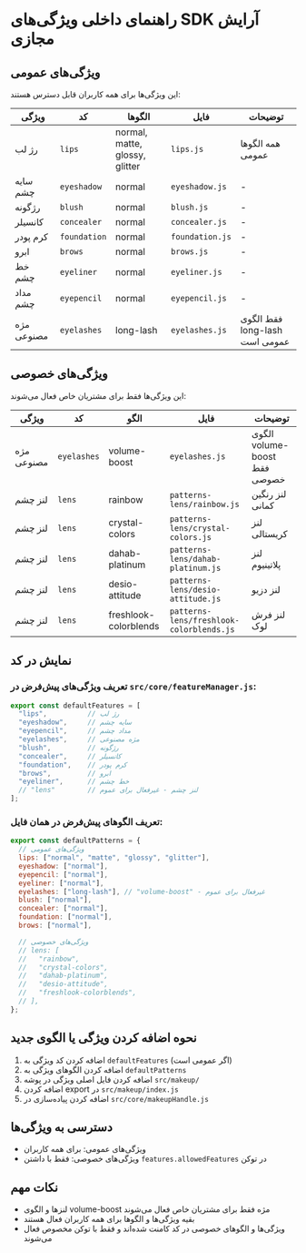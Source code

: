 
# راهنمای داخلی ویژگی‌های SDK آرایش مجازی

## ویژگی‌های عمومی
این ویژگی‌ها برای همه کاربران قابل دسترس هستند:

| ویژگی | کد | الگوها | فایل | توضیحات |
|-------|-----|--------|------|----------|
| رژ لب | `lips` | normal, matte, glossy, glitter | `lips.js` | همه الگوها عمومی |
| سایه چشم | `eyeshadow` | normal | `eyeshadow.js` | - |
| رژگونه | `blush` | normal | `blush.js` | - |
| کانسیلر | `concealer` | normal | `concealer.js` | - |
| کرم پودر | `foundation` | normal | `foundation.js` | - |
| ابرو | `brows` | normal | `brows.js` | - |
| خط چشم | `eyeliner` | normal | `eyeliner.js` | - |
| مداد چشم | `eyepencil` | normal | `eyepencil.js` | - |
| مژه مصنوعی | `eyelashes` | long-lash | `eyelashes.js` | فقط الگوی long-lash عمومی است |

## ویژگی‌های خصوصی
این ویژگی‌ها فقط برای مشتریان خاص فعال می‌شوند:

| ویژگی | کد | الگو | فایل | توضیحات |
|-------|-----|------|------|----------|
| مژه مصنوعی | `eyelashes` | volume-boost | `eyelashes.js` | الگوی volume-boost فقط خصوصی |
| لنز چشم | `lens` | rainbow | `patterns-lens/rainbow.js` | لنز رنگین کمانی |
| لنز چشم | `lens` | crystal-colors | `patterns-lens/crystal-colors.js` | لنز کریستالی |
| لنز چشم | `lens` | dahab-platinum | `patterns-lens/dahab-platinum.js` | لنز پلاتینیوم |
| لنز چشم | `lens` | desio-attitude | `patterns-lens/desio-attitude.js` | لنز دزیو |
| لنز چشم | `lens` | freshlook-colorblends | `patterns-lens/freshlook-colorblends.js` | لنز فرش لوک |

## نمایش در کد

### تعریف ویژگی‌های پیش‌فرض در `src/core/featureManager.js`:
```javascript
export const defaultFeatures = [
  "lips",          // رژ لب
  "eyeshadow",     // سایه چشم
  "eyepencil",     // مداد چشم
  "eyelashes",     // مژه مصنوعی
  "blush",         // رژگونه
  "concealer",     // کانسیلر
  "foundation",    // کرم پودر
  "brows",         // ابرو
  "eyeliner",      // خط چشم
  // "lens"        // لنز چشم - غیرفعال برای عموم
];
```

### تعریف الگوهای پیش‌فرض در همان فایل:
```javascript
export const defaultPatterns = {
  // ویژگی‌های عمومی
  lips: ["normal", "matte", "glossy", "glitter"],
  eyeshadow: ["normal"],
  eyepencil: ["normal"],
  eyeliner: ["normal"],
  eyelashes: ["long-lash"], // "volume-boost" - غیرفعال برای عموم
  blush: ["normal"],
  concealer: ["normal"],
  foundation: ["normal"],
  brows: ["normal"],

  // ویژگی‌های خصوصی
  // lens: [
  //   "rainbow",
  //   "crystal-colors",
  //   "dahab-platinum",
  //   "desio-attitude",
  //   "freshlook-colorblends",
  // ],
};
```

## نحوه اضافه کردن ویژگی یا الگوی جدید
1. اضافه کردن کد ویژگی به `defaultFeatures` (اگر عمومی است)
2. اضافه کردن الگوهای ویژگی به `defaultPatterns`
3. اضافه کردن فایل اصلی ویژگی در پوشه `src/makeup/`
4. اضافه کردن export در `src/makeup/index.js`
5. اضافه کردن پیاده‌سازی در `src/core/makeupHandle.js`

## دسترسی به ویژگی‌ها
- ویژگی‌های عمومی: برای همه کاربران
- ویژگی‌های خصوصی: فقط با داشتن `features.allowedFeatures` در توکن

## نکات مهم
- لنزها و الگوی volume-boost مژه فقط برای مشتریان خاص فعال می‌شوند
- بقیه ویژگی‌ها و الگوها برای همه کاربران فعال هستند
- ویژگی‌ها و الگوهای خصوصی در کد کامنت شده‌اند و فقط با توکن مخصوص فعال می‌شوند
